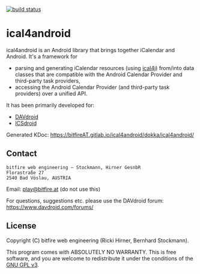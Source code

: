 
[![build status](https://gitlab.com/bitfireAT/ical4android/badges/master/build.svg)](https://gitlab.com/bitfireAT/ical4android/builds)


# ical4android

ical4android is an Android library that brings together iCalendar and Android.
It's a framework for

* parsing and generating iCalendar resources (using [ical4j](https://github.com/ical4j/ical4j))
  from/into data classes that are compatible with the Android Calendar Provider and
  third-party task providers,
* accessing the Android Calendar Provider (and third-party task providers) over a unified API.

It has been primarily developed for:

* [DAVdroid](https://www.davdroid.com)
* [ICSdroid](https://icsdroid.bitfire.at)

Generated KDoc: https://bitfireAT.gitlab.io/ical4android/dokka/ical4android/


## Contact

```
bitfire web engineering – Stockmann, Hirner GesnbR
Florastraße 27
2540 Bad Vöslau, AUSTRIA
```

Email: [play@bitfire.at](mailto:play@bitfire.at) (do not use this)

For questions, suggestions etc. please use the DAVdroid forum:
https://www.davdroid.com/forums/


## License 

Copyright (C) bitfire web engineering (Ricki Hirner, Bernhard Stockmann).

This program comes with ABSOLUTELY NO WARRANTY. This is free software, and you are welcome
to redistribute it under the conditions of the [GNU GPL v3](https://www.gnu.org/licenses/gpl-3.0.html).

